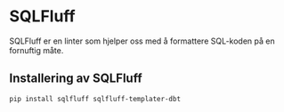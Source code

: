 # SQLFluff

SQLFluff er en linter som hjelper oss med å formattere SQL-koden på en fornuftig måte.

## Installering av SQLFluff

```shell
pip install sqlfluff sqlfluff-templater-dbt
```
